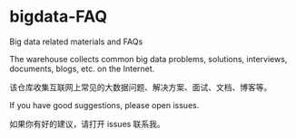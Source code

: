 # bigdata-FAQ
Big data related materials and FAQs

The warehouse collects common big data problems, solutions, interviews, documents, blogs, etc. on the Internet.

该仓库收集互联网上常见的大数据问题、解决方案、面试、文档、博客等。

If you have good suggestions, please open issues.

如果你有好的建议，请打开 issues 联系我。
